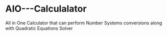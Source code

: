 # AIO---Calculalator
All in One Calculator that can perform Number Systems conversions along with Quadratic Equations Solver
